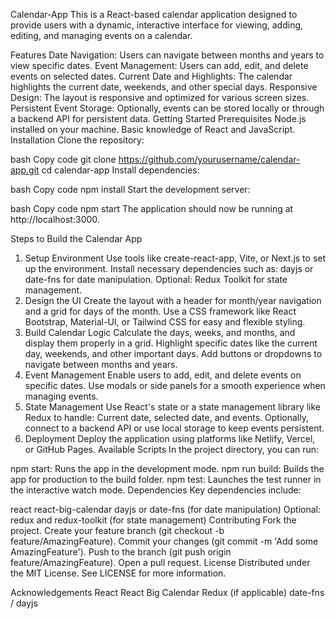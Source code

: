 Calendar-App
This is a React-based calendar application designed to provide users with a dynamic, interactive interface for viewing, adding, editing, and managing events on a calendar.

Features
Date Navigation: Users can navigate between months and years to view specific dates.
Event Management: Users can add, edit, and delete events on selected dates.
Current Date and Highlights: The calendar highlights the current date, weekends, and other special days.
Responsive Design: The layout is responsive and optimized for various screen sizes.
Persistent Event Storage: Optionally, events can be stored locally or through a backend API for persistent data.
Getting Started
Prerequisites
Node.js installed on your machine.
Basic knowledge of React and JavaScript.
Installation
Clone the repository:

bash
Copy code
git clone https://github.com/yourusername/calendar-app.git
cd calendar-app
Install dependencies:

bash
Copy code
npm install
Start the development server:

bash
Copy code
npm start
The application should now be running at http://localhost:3000.

Steps to Build the Calendar App
1. Setup Environment
Use tools like create-react-app, Vite, or Next.js to set up the environment.
Install necessary dependencies such as:
dayjs or date-fns for date manipulation.
Optional: Redux Toolkit for state management.
2. Design the UI
Create the layout with a header for month/year navigation and a grid for days of the month.
Use a CSS framework like React Bootstrap, Material-UI, or Tailwind CSS for easy and flexible styling.
3. Build Calendar Logic
Calculate the days, weeks, and months, and display them properly in a grid.
Highlight specific dates like the current day, weekends, and other important days.
Add buttons or dropdowns to navigate between months and years.
4. Event Management
Enable users to add, edit, and delete events on specific dates.
Use modals or side panels for a smooth experience when managing events.
5. State Management
Use React's state or a state management library like Redux to handle:
Current date, selected date, and events.
Optionally, connect to a backend API or use local storage to keep events persistent.
6. Deployment
Deploy the application using platforms like Netlify, Vercel, or GitHub Pages.
Available Scripts
In the project directory, you can run:

npm start: Runs the app in the development mode.
npm run build: Builds the app for production to the build folder.
npm test: Launches the test runner in the interactive watch mode.
Dependencies
Key dependencies include:

react
react-big-calendar
dayjs or date-fns (for date manipulation)
Optional: redux and redux-toolkit (for state management)
Contributing
Fork the project.
Create your feature branch (git checkout -b feature/AmazingFeature).
Commit your changes (git commit -m 'Add some AmazingFeature').
Push to the branch (git push origin feature/AmazingFeature).
Open a pull request.
License
Distributed under the MIT License. See LICENSE for more information.

Acknowledgements
React
React Big Calendar
Redux (if applicable)
date-fns / dayjs
